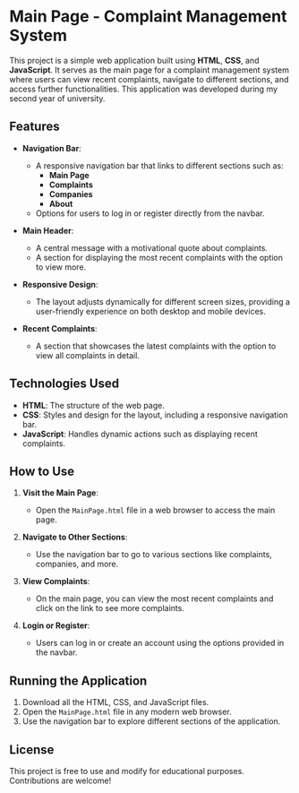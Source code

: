 # Main Page - Complaint Management System

This project is a simple web application built using **HTML**, **CSS**, and **JavaScript**. It serves as the main page for a complaint management system where users can view recent complaints, navigate to different sections, and access further functionalities. This application was developed during my second year of university.

## Features

- **Navigation Bar**:
  - A responsive navigation bar that links to different sections such as:
    - **Main Page**
    - **Complaints**
    - **Companies**
    - **About**
  - Options for users to log in or register directly from the navbar.

- **Main Header**:
  - A central message with a motivational quote about complaints.
  - A section for displaying the most recent complaints with the option to view more.

- **Responsive Design**:
  - The layout adjusts dynamically for different screen sizes, providing a user-friendly experience on both desktop and mobile devices.

- **Recent Complaints**:
  - A section that showcases the latest complaints with the option to view all complaints in detail.

## Technologies Used

- **HTML**: The structure of the web page.
- **CSS**: Styles and design for the layout, including a responsive navigation bar.
- **JavaScript**: Handles dynamic actions such as displaying recent complaints.

## How to Use

1. **Visit the Main Page**:
   - Open the `MainPage.html` file in a web browser to access the main page.
   
2. **Navigate to Other Sections**:
   - Use the navigation bar to go to various sections like complaints, companies, and more.
   
3. **View Complaints**:
   - On the main page, you can view the most recent complaints and click on the link to see more complaints.

4. **Login or Register**:
   - Users can log in or create an account using the options provided in the navbar.

## Running the Application

1. Download all the HTML, CSS, and JavaScript files.
2. Open the `MainPage.html` file in any modern web browser.
3. Use the navigation bar to explore different sections of the application.

## License

This project is free to use and modify for educational purposes. Contributions are welcome!
